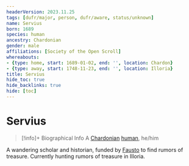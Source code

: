 ```yaml
---
headerVersion: 2023.11.25
tags: [dufr/major, person, dufr/aware, status/unknown]
name: Servius
born: 1689
species: human
ancestry: Chardonian
gender: male
affiliations: [Society of the Open Scroll]
whereabouts:
- {type: home, start: 1689-01-02, end: '', location: Chardon}
- {type: away, start: 1748-11-23, end: '', location: Illoria}
title: Servius
hide_toc: true
hide_backlinks: true
hide: [toc]
---
```

# Servius
>[!info]+ Biographical Info
> A [Chardonian](<../../gazetteer/west-coast/chardonian-empire/chardonian-empire.md>) [human](<../../species/humans/humans.md>), he/him
> 
> 
>> 

A wandering scholar and historian, funded by [Fausto](<./fausto.md>) to find rumors of treasure. Currently hunting rumors of treasure in Illoria. 